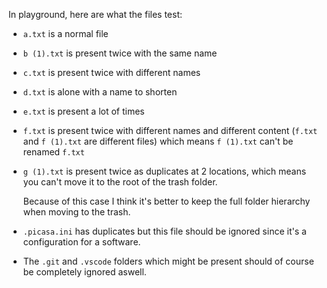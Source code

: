 In playground, here are what the files test:

- `a.txt` is a normal file
- `b (1).txt` is present twice with the same name
- `c.txt` is present twice with different names
- `d.txt` is alone with a name to shorten
- `e.txt` is present a lot of times
- `f.txt` is present twice with different names and different content (`f.txt` and `f (1).txt` are different files)
  which means `f (1).txt` can't be renamed `f.txt`
- `g (1).txt` is present twice as duplicates at 2 locations, which means you can't move it to the root of the trash folder.

  Because of this case I think it's better to keep the full folder hierarchy when moving to the trash.

- `.picasa.ini` has duplicates but this file should be ignored since it's a configuration for a software.
- The `.git` and `.vscode` folders which might be present should of course be completely ignored aswell.
